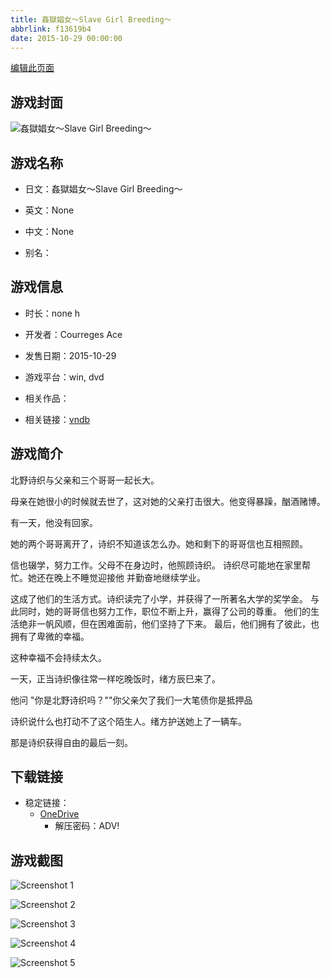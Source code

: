 ```yaml
---
title: 姦獄娼女～Slave Girl Breeding～
abbrlink: f13619b4
date: 2015-10-29 00:00:00
---
```

[编辑此页面](https://github.com/ACG-3/ADV3-source/blob/main/source/_posts/games/%E5%A7%A6%E7%8D%84%E5%A8%BC%E5%A5%B3%EF%BD%9ESlave%20Girl%20Breeding%EF%BD%9E.md)

## 游戏封面

![姦獄娼女～Slave Girl Breeding～](https://pan.timero.xyz/onedrive/img_lib_001/%E5%A7%A6%E7%8D%84%E5%A8%BC%E5%A5%B3%EF%BD%9ESlave%20Girl%20Breeding%EF%BD%9E_cover.avif)


## 游戏名称

- 日文：姦獄娼女～Slave Girl Breeding～
- 英文：None
- 中文：None

- 别名：


## 游戏信息

- 时长：none h
- 开发者：Courreges Ace
- 发售日期：2015-10-29
- 游戏平台：win, dvd
- 相关作品：

- 相关链接：[vndb](https://vndb.org/v18570)


## 游戏简介

北野诗织与父亲和三个哥哥一起长大。

母亲在她很小的时候就去世了，这对她的父亲打击很大。他变得暴躁，酗酒赌博。

有一天，他没有回家。

她的两个哥哥离开了，诗织不知道该怎么办。她和剩下的哥哥信也互相照顾。

信也辍学，努力工作。父母不在身边时，他照顾诗织。
诗织尽可能地在家里帮忙。她还在晚上不睡觉迎接他
并勤奋地继续学业。

这成了他们的生活方式。诗织读完了小学，并获得了一所著名大学的奖学金。
与此同时，她的哥哥信也努力工作，职位不断上升，赢得了公司的尊重。
他们的生活绝非一帆风顺，但在困难面前，他们坚持了下来。
最后，他们拥有了彼此，也拥有了卑微的幸福。

这种幸福不会持续太久。

一天，正当诗织像往常一样吃晚饭时，绪方辰巳来了。

他问 "你是北野诗织吗？""你父亲欠了我们一大笔债你是抵押品

诗织说什么也打动不了这个陌生人。绪方护送她上了一辆车。

那是诗织获得自由的最后一刻。




## 下载链接

- 稳定链接：
    - [OneDrive](https://pan.timero.xyz/onedrive/adv_lib_001/%E5%A7%A6%E7%8D%84%E5%A8%BC%E5%A5%B3%EF%BD%9ESlave%20Girl%20Breeding%EF%BD%9E)
        - 解压密码：ADV!



## 游戏截图


![Screenshot 1](https://pan.timero.xyz/onedrive/img_lib_001/%E5%A7%A6%E7%8D%84%E5%A8%BC%E5%A5%B3%EF%BD%9ESlave%20Girl%20Breeding%EF%BD%9E_Screenshot_1.avif)

![Screenshot 2](https://pan.timero.xyz/onedrive/img_lib_001/%E5%A7%A6%E7%8D%84%E5%A8%BC%E5%A5%B3%EF%BD%9ESlave%20Girl%20Breeding%EF%BD%9E_Screenshot_2.avif)

![Screenshot 3](https://pan.timero.xyz/onedrive/img_lib_001/%E5%A7%A6%E7%8D%84%E5%A8%BC%E5%A5%B3%EF%BD%9ESlave%20Girl%20Breeding%EF%BD%9E_Screenshot_3.avif)

![Screenshot 4](https://pan.timero.xyz/onedrive/img_lib_001/%E5%A7%A6%E7%8D%84%E5%A8%BC%E5%A5%B3%EF%BD%9ESlave%20Girl%20Breeding%EF%BD%9E_Screenshot_4.avif)

![Screenshot 5](https://pan.timero.xyz/onedrive/img_lib_001/%E5%A7%A6%E7%8D%84%E5%A8%BC%E5%A5%B3%EF%BD%9ESlave%20Girl%20Breeding%EF%BD%9E_Screenshot_5.avif)

